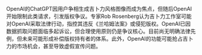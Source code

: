 OpenAI的ChatGPT因用户争相生成吉卜力风格图像而成为焦点，但随后OpenAI开始限制此类请求，引发版权争议。专家Rob Rosenberg认为吉卜力工作室可能对OpenAI采取法律行动，指控其违反《兰哈姆法案》或侵犯版权。OpenAI已因数据抓取问题面临多起诉讼，但合理使用原则仍是争议核心。目前尚无明确法律先例，但未来可能形成补偿版权持有者的体系。此外，OpenAI的功能可能抢占吉卜力的市场机会，甚至导致虚假宣传问题。